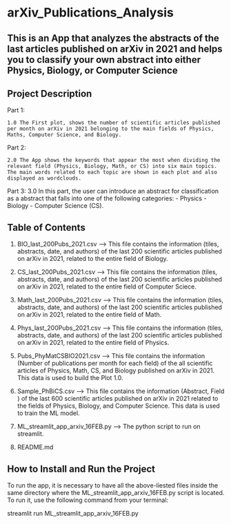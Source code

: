 # arXiv_Publications_Analysis
## This is an App that analyzes the abstracts of the last articles published on arXiv in 2021 and helps you to classify your own abstract into either Physics, Biology, or Computer Science

## Project Description
 Part 1:

    1.0 The First plot, shows the number of scientific articles published per month on arXiv in 2021 belonging to the main fields of Physics, Maths, Computer Science, and Biology.

 Part 2: 
 
    2.0 The App shows the keywords that appear the most when dividing the relevant field (Physics, Biology, Math, or CS) into six main topics. The main words related to each topic are shown in each plot and also displayed as wordclouds.

Part 3:
    3.0 In this part, the user can introduce an abstract for classification as a abstract that falls into one of the following categories: - Physics - Biology - Computer Science (CS).


## Table of Contents

1.  BIO_last_200Pubs_2021.csv --> This file contains the information (tiles, abstracts, date, and authors) of the last 200 scientific articles published on arXiv in 2021, related to the entire field of Biology. 

2. CS_last_200Pubs_2021.csv  --> This file contains the information (tiles, abstracts, date, and authors) of the last 200 scientific articles published on arXiv in 2021, related to the entire field of Computer Sciece.

3. Math_last_200Pubs_2021.csv --> This file contains the information (tiles, abstracts, date, and authors) of the last 200 scientific articles published on arXiv in 2021, related to the entire field of Math.

4. Phys_last_200Pubs_2021.csv --> This file contains the information (tiles, abstracts, date, and authors) of the last 200 scientific articles published on arXiv in 2021, related to the entire field of Physics. 

5. Pubs_PhyMatCSBIO2021.csv --> This file contains the information (Number of publications per month for each field) of the all scientific articles of Physics, Math, CS, and Biology published on arXiv in 2021.  This data is used to build the Plot 1.0.   

6. Sample_PhBiCS.csv -->  This file contains the information (Abstract, Field ) of the last 600 scientific articles published on arXiv in 2021 related to the fields of Physics, Biology, and Computer Science. This data is used to train the ML model.

7. ML_streamlit_app_arxiv_16FEB.py  --> The python script to run on streamlit.

8. README.md

## How to Install and Run the Project
To run the app, it is necessary to have all the above-liested files inside the same directory where the ML_streamlit_app_arxiv_16FEB.py script is located. To run it,  use the following command from your terminal:

streamlit run ML_streamlit_app_arxiv_16FEB.py


